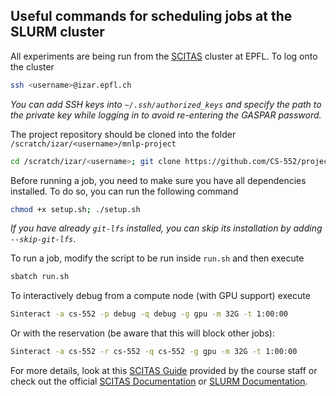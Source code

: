 ## Useful commands for scheduling jobs at the SLURM cluster

All experiments are being run from the [SCITAS](http://scitas.epfl.ch/) cluster at EPFL. To log onto the cluster

```bash
ssh <username>@izar.epfl.ch
```

*You can add SSH keys into `~/.ssh/authorized_keys` and specify the path to the private key while logging in to avoid re-entering the GASPAR password.*

The project repository should be cloned into the folder `/scratch/izar/<username>/mnlp-project`

```bash
cd /scratch/izar/<username>; git clone https://github.com/CS-552/project-m2-2024-mlp mnlp-project
```

Before running a job, you need to make sure you have all dependencies installed. To do so, you can run the following command

```bash
chmod +x setup.sh; ./setup.sh
```

*If you have already `git-lfs` installed, you can skip its installation by adding `--skip-git-lfs`*.

To run a job, modify the script to be run inside `run.sh` and then execute

```bash
sbatch run.sh
```

To interactively debug from a compute node (with GPU support) execute

```bash
Sinteract -a cs-552 -p debug -q debug -g gpu -m 32G -t 1:00:00
```
Or with the reservation (be aware that this will block other jobs):

```bash
Sinteract -a cs-552 -r cs-552 -q cs-552 -g gpu -m 32G -t 1:00:00
```

For more details, look at this [SCITAS Guide](https://docs.google.com/document/d/1Wby_mwsUhJ4E7J7M0u6GO9-2zNVJ6lU4n12KvEa34Vk/edit?usp=sharing) provided by the course staff or check out the official [SCITAS Documentation](https://scitas-doc.epfl.ch/) or [SLURM Documentation](http://slurm.schedmd.com/man_index.html).
